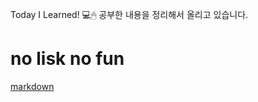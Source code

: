 Today I Learned!
💻🖱 공부한 내용을 정리해서 올리고 있습니다.

# no lisk no fun

[markdown](https://github.com/chaewon0128/til/blob/main/markdown.md)
